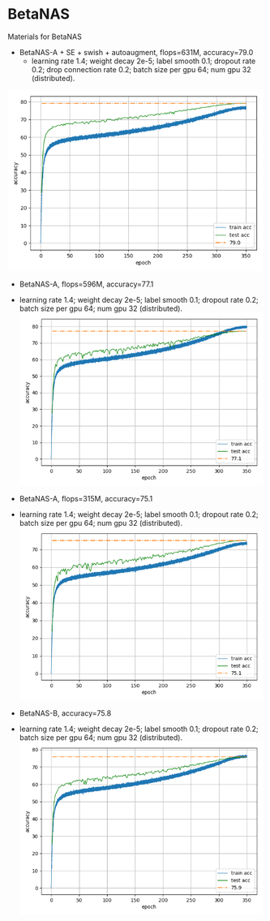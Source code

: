 # BetaNAS
Materials for BetaNAS

* BetaNAS-A + SE + swish + autoaugment, flops=631M, accuracy=79.0
  - learning rate 1.4; weight decay 2e-5; label smooth 0.1; dropout rate 0.2; drop connection rate 0.2; batch size per gpu 64; num gpu 32 (distributed).
      
![betanasA_79.0](figures/batanasA_79.0.png)

* BetaNAS-A, flops=596M, accuracy=77.1
- learning rate 1.4; weight decay 2e-5; label smooth 0.1; dropout rate 0.2; batch size per gpu 64; num gpu 32 (distributed).
![betanasA_77.1](figures/batanasA_77.1.png)

* BetaNAS-A, flops=315M, accuracy=75.1
- learning rate 1.4; weight decay 2e-5; label smooth 0.1; dropout rate 0.2; batch size per gpu 64; num gpu 32 (distributed).
![betanasA_75.1](figures/batanasA_75.1.png)

* BetaNAS-B, accuracy=75.8
- learning rate 1.4; weight decay 2e-5; label smooth 0.1; dropout rate 0.2; batch size per gpu 64; num gpu 32 (distributed).
![betanasB_75.8](figures/batanasB_75.8.png)
